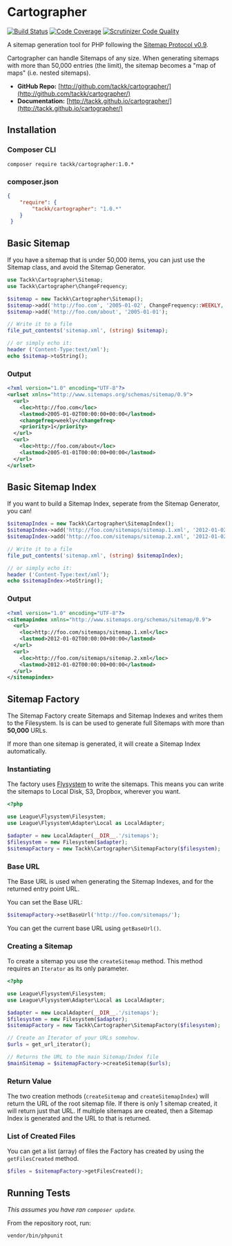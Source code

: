 # Cartographer

[![Build Status](https://travis-ci.org/tackk/cartographer.svg)](https://travis-ci.org/tackk/cartographer)
[![Code Coverage](https://scrutinizer-ci.com/g/tackk/cartographer/badges/coverage.png?s=5547a47fb7e014a26cc4b43f69832f82b673d8ba)](https://scrutinizer-ci.com/g/tackk/cartographer/)
[![Scrutinizer Code Quality](https://scrutinizer-ci.com/g/tackk/cartographer/badges/quality-score.png?s=47b9d98507fa3ea5be94ef3656a3de5a5bff662d)](https://scrutinizer-ci.com/g/tackk/cartographer/)

A sitemap generation tool for PHP following the [Sitemap Protocol v0.9](http://www.sitemaps.org/protocol.html).

Cartographer can handle Sitemaps of any size.  When generating sitemaps with more than 50,000
entries (the limit), the sitemap becomes a "map of maps" (i.e. nested sitemaps).

* **GitHub Repo:** [http://github.com/tackk/cartographer/](http://github.com/tackk/cartographer/)
* **Documentation:** [http://tackk.github.io/cartographer/](http://tackk.github.io/cartographer/)

## Installation

### Composer CLI

```
composer require tackk/cartographer:1.0.*
```

### composer.json

``` json
{
    "require": {
        "tackk/cartographer": "1.0.*"
    }
 }
 ```

## Basic Sitemap

If you have a sitemap that is under 50,000 items, you can just use the Sitemap class, and avoid the Sitemap
Generator.

``` php
use Tackk\Cartographer\Sitemap;
use Tackk\Cartographer\ChangeFrequency;

$sitemap = new Tackk\Cartographer\Sitemap();
$sitemap->add('http://foo.com', '2005-01-02', ChangeFrequency::WEEKLY, 1.0);
$sitemap->add('http://foo.com/about', '2005-01-01');

// Write it to a file
file_put_contents('sitemap.xml', (string) $sitemap);

// or simply echo it:
header ('Content-Type:text/xml');
echo $sitemap->toString();
```

### Output

``` xml
<?xml version="1.0" encoding="UTF-8"?>
<urlset xmlns="http://www.sitemaps.org/schemas/sitemap/0.9">
  <url>
    <loc>http://foo.com</loc>
    <lastmod>2005-01-02T00:00:00+00:00</lastmod>
    <changefreq>weekly</changefreq>
    <priority>1</priority>
  </url>
  <url>
    <loc>http://foo.com/about</loc>
    <lastmod>2005-01-01T00:00:00+00:00</lastmod>
  </url>
</urlset>
```

## Basic Sitemap Index

If you want to build a Sitemap Index, seperate from the Sitemap Generator, you can!

``` php
$sitemapIndex = new Tackk\Cartographer\SitemapIndex();
$sitemapIndex->add('http://foo.com/sitemaps/sitemap.1.xml', '2012-01-02');
$sitemapIndex->add('http://foo.com/sitemaps/sitemap.2.xml', '2012-01-02');

// Write it to a file
file_put_contents('sitemap.xml', (string) $sitemapIndex);

// or simply echo it:
header ('Content-Type:text/xml');
echo $sitemapIndex->toString();
```

### Output

``` xml
<?xml version="1.0" encoding="UTF-8"?>
<sitemapindex xmlns="http://www.sitemaps.org/schemas/sitemap/0.9">
  <url>
    <loc>http://foo.com/sitemaps/sitemap.1.xml</loc>
    <lastmod>2012-01-02T00:00:00+00:00</lastmod>
  </url>
  <url>
    <loc>http://foo.com/sitemaps/sitemap.2.xml</loc>
    <lastmod>2012-01-02T00:00:00+00:00</lastmod>
  </url>
</sitemapindex>
```

## Sitemap Factory

The Sitemap Factory create Sitemaps and Sitemap Indexes and writes them to the Filesystem.
Is is can be used to generate full Sitemaps with more than **50,000** URLs.

If more than one sitemap is generated, it will create a Sitemap Index automatically.

### Instantiating

The factory uses [Flysystem](http://flysystem.thephpleague.com/) to write the sitemaps.  This
means you can write the sitemaps to Local Disk, S3, Dropbox, wherever you want.

``` php
<?php

use League\Flysystem\Filesystem;
use League\Flysystem\Adapter\Local as LocalAdapter;

$adapter = new LocalAdapter(__DIR__.'/sitemaps');
$filesystem = new Filesystem($adapter);
$sitemapFactory = new Tackk\Cartographer\SitemapFactory($filesystem);

```

### Base URL

The Base URL is used when generating the Sitemap Indexes, and for the returned entry point URL.

You can set the Base URL:

``` php
$sitemapFactory->setBaseUrl('http://foo.com/sitemaps/');
```

You can get the current base URL using `getBaseUrl()`.

### Creating a Sitemap

To create a sitemap you use the `createSitemap` method.  This method requires an `Iterator` as
its only parameter.

``` php
<?php

use League\Flysystem\Filesystem;
use League\Flysystem\Adapter\Local as LocalAdapter;

$adapter = new LocalAdapter(__DIR__.'/sitemaps');
$filesystem = new Filesystem($adapter);
$sitemapFactory = new Tackk\Cartographer\SitemapFactory($filesystem);

// Create an Iterator of your URLs somehow.
$urls = get_url_iterator();

// Returns the URL to the main Sitemap/Index file
$mainSitemap = $sitemapFactory->createSitemap($urls);

```

### Return Value

The two creation methods (`createSitemap` and `createSitemapIndex`) will return the URL
of the root sitemap file.  If there is only 1 sitemap created, it will return just that URL.
If multiple sitemaps are created, then a Sitemap Index is generated and the URL to that is returned.

### List of Created Files

You can get a list (array) of files the Factory has created by using the `getFilesCreated` method.

``` php
$files = $sitemapFactory->getFilesCreated();
```

## Running Tests

*This assumes you have ran `composer update`.*

From the repository root, run:

```
vendor/bin/phpunit
```
